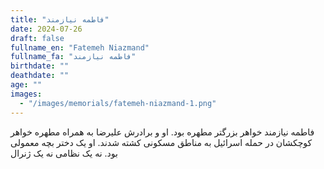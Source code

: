 ```yaml
---
title: "فاطمه نیازمند"
date: 2024-07-26
draft: false
fullname_en: "Fatemeh Niazmand"
fullname_fa: "فاطمه نیازمند"
birthdate: ""
deathdate: ""
age: ""
images:
  - "/images/memorials/fatemeh-niazmand-1.png"
---
```


فاطمه نیازمند خواهر بزرگتر مطهره بود. او و برادرش علیرضا به همراه مطهره خواهر کوچکشان در حمله اسرائیل به مناطق مسکونی کشته شدند. او یک دختر بچه معمولی بود. نه یک نظامی نه یک ژنرال